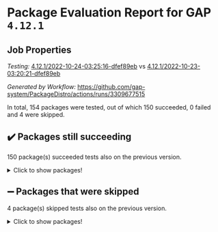 # Package Evaluation Report for GAP `4.12.1`

## Job Properties

*Testing:* [4.12.1/2022-10-24-03:25:16-dfef89eb](https://github.com/gap-system/PackageDistro/blob/data/reports/4.12.1/2022-10-24-03:25:16-dfef89eb) vs [4.12.1/2022-10-23-03:20:21-dfef89eb](https://github.com/gap-system/PackageDistro/blob/data/reports/4.12.1/2022-10-23-03:20:21-dfef89eb)

*Generated by Workflow:* https://github.com/gap-system/PackageDistro/actions/runs/3309677515

In total, 154 packages were tested, out of which 150 succeeded, 0 failed and 4 were skipped.

## :heavy_check_mark: Packages still succeeding

150 package(s) succeeded tests also on the previous version.
<details><summary>Click to show packages!</summary>

- 4ti2interface 2022.09-01 [(success)](https://github.com/gap-system/PackageDistro/actions/runs/3309677515/jobs/5463202288)
- ace 5.6.1 [(success)](https://github.com/gap-system/PackageDistro/actions/runs/3309677515/jobs/5463202377)
- aclib 1.3.2 [(success)](https://github.com/gap-system/PackageDistro/actions/runs/3309677515/jobs/5463202452)
- agt 0.2 [(success)](https://github.com/gap-system/PackageDistro/actions/runs/3309677515/jobs/5463202499)
- alnuth 3.2.1 [(success)](https://github.com/gap-system/PackageDistro/actions/runs/3309677515/jobs/5463202552)
- anupq 3.2.6 [(success)](https://github.com/gap-system/PackageDistro/actions/runs/3309677515/jobs/5463202609)
- atlasrep 2.1.6 [(success)](https://github.com/gap-system/PackageDistro/actions/runs/3309677515/jobs/5463202677)
- autodoc 2022.10.20 [(success)](https://github.com/gap-system/PackageDistro/actions/runs/3309677515/jobs/5463202725)
- automata 1.15 [(success)](https://github.com/gap-system/PackageDistro/actions/runs/3309677515/jobs/5463202770)
- automgrp 1.3.2 [(success)](https://github.com/gap-system/PackageDistro/actions/runs/3309677515/jobs/5463202819)
- autpgrp 1.11 [(success)](https://github.com/gap-system/PackageDistro/actions/runs/3309677515/jobs/5463202851)
- cap 2022.10-06 [(success)](https://github.com/gap-system/PackageDistro/actions/runs/3309677515/jobs/5463202901)
- caratinterface 2.3.4 [(success)](https://github.com/gap-system/PackageDistro/actions/runs/3309677515/jobs/5463202941)
- cddinterface 2022.08.11 [(success)](https://github.com/gap-system/PackageDistro/actions/runs/3309677515/jobs/5463202984)
- circle 1.6.5 [(success)](https://github.com/gap-system/PackageDistro/actions/runs/3309677515/jobs/5463203025)
- classicpres 1.22 [(success)](https://github.com/gap-system/PackageDistro/actions/runs/3309677515/jobs/5463203059)
- cohomolo 1.6.10 [(success)](https://github.com/gap-system/PackageDistro/actions/runs/3309677515/jobs/5463203098)
- congruence 1.2.4 [(success)](https://github.com/gap-system/PackageDistro/actions/runs/3309677515/jobs/5463203140)
- corelg 1.56 [(success)](https://github.com/gap-system/PackageDistro/actions/runs/3309677515/jobs/5463203183)
- crime 1.6 [(success)](https://github.com/gap-system/PackageDistro/actions/runs/3309677515/jobs/5463203226)
- crisp 1.4.5 [(success)](https://github.com/gap-system/PackageDistro/actions/runs/3309677515/jobs/5463203271)
- crypting 0.10.3 [(success)](https://github.com/gap-system/PackageDistro/actions/runs/3309677515/jobs/5463203311)
- cryst 4.1.25 [(success)](https://github.com/gap-system/PackageDistro/actions/runs/3309677515/jobs/5463203344)
- crystcat 1.1.10 [(success)](https://github.com/gap-system/PackageDistro/actions/runs/3309677515/jobs/5463203399)
- ctbllib 1.3.4 [(success)](https://github.com/gap-system/PackageDistro/actions/runs/3309677515/jobs/5463203439)
- cubefree 1.19 [(success)](https://github.com/gap-system/PackageDistro/actions/runs/3309677515/jobs/5463203490)
- curlinterface 2.3.1 [(success)](https://github.com/gap-system/PackageDistro/actions/runs/3309677515/jobs/5463203539)
- cvec 2.7.6 [(success)](https://github.com/gap-system/PackageDistro/actions/runs/3309677515/jobs/5463203591)
- datastructures 0.2.7 [(success)](https://github.com/gap-system/PackageDistro/actions/runs/3309677515/jobs/5463203641)
- deepthought 1.0.6 [(success)](https://github.com/gap-system/PackageDistro/actions/runs/3309677515/jobs/5463203685)
- design 1.7 [(success)](https://github.com/gap-system/PackageDistro/actions/runs/3309677515/jobs/5463203721)
- difsets 2.3.1 [(success)](https://github.com/gap-system/PackageDistro/actions/runs/3309677515/jobs/5463203762)
- digraphs 1.6.0 [(success)](https://github.com/gap-system/PackageDistro/actions/runs/3309677515/jobs/5463203801)
- edim 1.3.6 [(success)](https://github.com/gap-system/PackageDistro/actions/runs/3309677515/jobs/5463203829)
- example 4.3.2 [(success)](https://github.com/gap-system/PackageDistro/actions/runs/3309677515/jobs/5463203857)
- examplesforhomalg 2022.10-01 [(success)](https://github.com/gap-system/PackageDistro/actions/runs/3309677515/jobs/5463203906)
- factint 1.6.3 [(success)](https://github.com/gap-system/PackageDistro/actions/runs/3309677515/jobs/5463203946)
- ferret 1.0.9 [(success)](https://github.com/gap-system/PackageDistro/actions/runs/3309677515/jobs/5463204007)
- fga 1.4.0 [(success)](https://github.com/gap-system/PackageDistro/actions/runs/3309677515/jobs/5463204056)
- fining 1.5.1 [(success)](https://github.com/gap-system/PackageDistro/actions/runs/3309677515/jobs/5463204093)
- float 1.0.3 [(success)](https://github.com/gap-system/PackageDistro/actions/runs/3309677515/jobs/5463204142)
- format 1.4.3 [(success)](https://github.com/gap-system/PackageDistro/actions/runs/3309677515/jobs/5463204191)
- forms 1.2.9 [(success)](https://github.com/gap-system/PackageDistro/actions/runs/3309677515/jobs/5463204229)
- fplsa 1.2.5 [(success)](https://github.com/gap-system/PackageDistro/actions/runs/3309677515/jobs/5463204264)
- fr 2.4.11 [(success)](https://github.com/gap-system/PackageDistro/actions/runs/3309677515/jobs/5463204314)
- francy 1.2.5 [(success)](https://github.com/gap-system/PackageDistro/actions/runs/3309677515/jobs/5463204353)
- fwtree 1.3 [(success)](https://github.com/gap-system/PackageDistro/actions/runs/3309677515/jobs/5463204401)
- gapdoc 1.6.6 [(success)](https://github.com/gap-system/PackageDistro/actions/runs/3309677515/jobs/5463204447)
- gauss 2022.10-01 [(success)](https://github.com/gap-system/PackageDistro/actions/runs/3309677515/jobs/5463204507)
- gaussforhomalg 2022.08-03 [(success)](https://github.com/gap-system/PackageDistro/actions/runs/3309677515/jobs/5463204549)
- gbnp 1.0.5 [(success)](https://github.com/gap-system/PackageDistro/actions/runs/3309677515/jobs/5463204590)
- generalizedmorphismsforcap 2022.09-01 [(success)](https://github.com/gap-system/PackageDistro/actions/runs/3309677515/jobs/5463204635)
- genss 1.6.8 [(success)](https://github.com/gap-system/PackageDistro/actions/runs/3309677515/jobs/5463204691)
- gradedmodules 2022.09-02 [(success)](https://github.com/gap-system/PackageDistro/actions/runs/3309677515/jobs/5463204732)
- gradedringforhomalg 2022.10-01 [(success)](https://github.com/gap-system/PackageDistro/actions/runs/3309677515/jobs/5463204799)
- grape 4.8.5 [(success)](https://github.com/gap-system/PackageDistro/actions/runs/3309677515/jobs/5463204848)
- groupoids 1.71 [(success)](https://github.com/gap-system/PackageDistro/actions/runs/3309677515/jobs/5463204902)
- grpconst 2.6.2 [(success)](https://github.com/gap-system/PackageDistro/actions/runs/3309677515/jobs/5463204958)
- guarana 0.96.3 [(success)](https://github.com/gap-system/PackageDistro/actions/runs/3309677515/jobs/5463205002)
- guava 3.17 [(success)](https://github.com/gap-system/PackageDistro/actions/runs/3309677515/jobs/5463205046)
- hap 1.47 [(success)](https://github.com/gap-system/PackageDistro/actions/runs/3309677515/jobs/5463205112)
- hapcryst 0.1.15 [(success)](https://github.com/gap-system/PackageDistro/actions/runs/3309677515/jobs/5463205152)
- hecke 1.5.3 [(success)](https://github.com/gap-system/PackageDistro/actions/runs/3309677515/jobs/5463205195)
- help 3.5 [(success)](https://github.com/gap-system/PackageDistro/actions/runs/3309677515/jobs/5463205236)
- homalg 2022.08-04 [(success)](https://github.com/gap-system/PackageDistro/actions/runs/3309677515/jobs/5463205281)
- homalgtocas 2022.10-01 [(success)](https://github.com/gap-system/PackageDistro/actions/runs/3309677515/jobs/5463205334)
- idrel 2.44 [(success)](https://github.com/gap-system/PackageDistro/actions/runs/3309677515/jobs/5463205376)
- images 1.3.1 [(success)](https://github.com/gap-system/PackageDistro/actions/runs/3309677515/jobs/5463205417)
- intpic 0.3.0 [(success)](https://github.com/gap-system/PackageDistro/actions/runs/3309677515/jobs/5463205458)
- io 4.8.0 [(success)](https://github.com/gap-system/PackageDistro/actions/runs/3309677515/jobs/5463205519)
- io_forhomalg 2022.09-01 [(success)](https://github.com/gap-system/PackageDistro/actions/runs/3309677515/jobs/5463205558)
- irredsol 1.4.3 [(success)](https://github.com/gap-system/PackageDistro/actions/runs/3309677515/jobs/5463205606)
- json 2.1.1 [(success)](https://github.com/gap-system/PackageDistro/actions/runs/3309677515/jobs/5463205641)
- jupyterkernel 1.4.1 [(success)](https://github.com/gap-system/PackageDistro/actions/runs/3309677515/jobs/5463205682)
- jupyterviz 1.5.6 [(success)](https://github.com/gap-system/PackageDistro/actions/runs/3309677515/jobs/5463205720)
- kan 1.34 [(success)](https://github.com/gap-system/PackageDistro/actions/runs/3309677515/jobs/5463205761)
- kbmag 1.5.10 [(success)](https://github.com/gap-system/PackageDistro/actions/runs/3309677515/jobs/5463205799)
- laguna 3.9.5 [(success)](https://github.com/gap-system/PackageDistro/actions/runs/3309677515/jobs/5463205837)
- liealgdb 2.2.1 [(success)](https://github.com/gap-system/PackageDistro/actions/runs/3309677515/jobs/5463205894)
- liepring 2.8 [(success)](https://github.com/gap-system/PackageDistro/actions/runs/3309677515/jobs/5463205947)
- liering 2.4.2 [(success)](https://github.com/gap-system/PackageDistro/actions/runs/3309677515/jobs/5463206009)
- linearalgebraforcap 2022.10-04 [(success)](https://github.com/gap-system/PackageDistro/actions/runs/3309677515/jobs/5463206053)
- localizeringforhomalg 2022.09-01 [(success)](https://github.com/gap-system/PackageDistro/actions/runs/3309677515/jobs/5463206110)
- loops 3.4.2 [(success)](https://github.com/gap-system/PackageDistro/actions/runs/3309677515/jobs/5463206163)
- lpres 1.0.3 [(success)](https://github.com/gap-system/PackageDistro/actions/runs/3309677515/jobs/5463206215)
- majoranaalgebras 1.5 [(success)](https://github.com/gap-system/PackageDistro/actions/runs/3309677515/jobs/5463206276)
- mapclass 1.4.6 [(success)](https://github.com/gap-system/PackageDistro/actions/runs/3309677515/jobs/5463206329)
- matgrp 0.70 [(success)](https://github.com/gap-system/PackageDistro/actions/runs/3309677515/jobs/5463206376)
- matricesforhomalg 2022.10-05 [(success)](https://github.com/gap-system/PackageDistro/actions/runs/3309677515/jobs/5463206438)
- modisom 2.5.3 [(success)](https://github.com/gap-system/PackageDistro/actions/runs/3309677515/jobs/5463206497)
- modulepresentationsforcap 2022.10-04 [(success)](https://github.com/gap-system/PackageDistro/actions/runs/3309677515/jobs/5463206548)
- modules 2022.09-01 [(success)](https://github.com/gap-system/PackageDistro/actions/runs/3309677515/jobs/5463206596)
- monoidalcategories 2022.10-01 [(success)](https://github.com/gap-system/PackageDistro/actions/runs/3309677515/jobs/5463206647)
- nconvex 2022.09-01 [(success)](https://github.com/gap-system/PackageDistro/actions/runs/3309677515/jobs/5463206703)
- nilmat 1.4.2 [(success)](https://github.com/gap-system/PackageDistro/actions/runs/3309677515/jobs/5463206742)
- nock 1.5 [(success)](https://github.com/gap-system/PackageDistro/actions/runs/3309677515/jobs/5463206779)
- normalizinterface 1.3.4 [(success)](https://github.com/gap-system/PackageDistro/actions/runs/3309677515/jobs/5463206843)
- nq 2.5.8 [(success)](https://github.com/gap-system/PackageDistro/actions/runs/3309677515/jobs/5463206910)
- numericalsgps 1.3.1 [(success)](https://github.com/gap-system/PackageDistro/actions/runs/3309677515/jobs/5463206966)
- openmath 11.5.1 [(success)](https://github.com/gap-system/PackageDistro/actions/runs/3309677515/jobs/5463207018)
- orb 4.9.0 [(success)](https://github.com/gap-system/PackageDistro/actions/runs/3309677515/jobs/5463207103)
- packagemanager 1.3.2 [(success)](https://github.com/gap-system/PackageDistro/actions/runs/3309677515/jobs/5463207168)
- patternclass 2.4.3 [(success)](https://github.com/gap-system/PackageDistro/actions/runs/3309677515/jobs/5463207229)
- permut 2.0.4 [(success)](https://github.com/gap-system/PackageDistro/actions/runs/3309677515/jobs/5463207315)
- polenta 1.3.10 [(success)](https://github.com/gap-system/PackageDistro/actions/runs/3309677515/jobs/5463207367)
- polymaking 0.8.6 [(success)](https://github.com/gap-system/PackageDistro/actions/runs/3309677515/jobs/5463207430)
- primgrp 3.4.2 [(success)](https://github.com/gap-system/PackageDistro/actions/runs/3309677515/jobs/5463207491)
- profiling 2.5.1 [(success)](https://github.com/gap-system/PackageDistro/actions/runs/3309677515/jobs/5463207573)
- qpa 1.34 [(success)](https://github.com/gap-system/PackageDistro/actions/runs/3309677515/jobs/5463207652)
- quagroup 1.8.3 [(success)](https://github.com/gap-system/PackageDistro/actions/runs/3309677515/jobs/5463207720)
- radiroot 2.9 [(success)](https://github.com/gap-system/PackageDistro/actions/runs/3309677515/jobs/5463207781)
- rcwa 4.7.0 [(success)](https://github.com/gap-system/PackageDistro/actions/runs/3309677515/jobs/5463207848)
- rds 1.8 [(success)](https://github.com/gap-system/PackageDistro/actions/runs/3309677515/jobs/5463207927)
- recog 1.4.2 [(success)](https://github.com/gap-system/PackageDistro/actions/runs/3309677515/jobs/5463207994)
- repndecomp 1.2.1 [(success)](https://github.com/gap-system/PackageDistro/actions/runs/3309677515/jobs/5463208051)
- repsn 3.1.0 [(success)](https://github.com/gap-system/PackageDistro/actions/runs/3309677515/jobs/5463208092)
- resclasses 4.7.3 [(success)](https://github.com/gap-system/PackageDistro/actions/runs/3309677515/jobs/5463208126)
- ringsforhomalg 2022.10-02 [(success)](https://github.com/gap-system/PackageDistro/actions/runs/3309677515/jobs/5463208161)
- sco 2022.09-01 [(success)](https://github.com/gap-system/PackageDistro/actions/runs/3309677515/jobs/5463208203)
- scscp 2.3.1 [(success)](https://github.com/gap-system/PackageDistro/actions/runs/3309677515/jobs/5463208245)
- semigroups 5.0.2 [(success)](https://github.com/gap-system/PackageDistro/actions/runs/3309677515/jobs/5463208281)
- sglppow 2.2 [(success)](https://github.com/gap-system/PackageDistro/actions/runs/3309677515/jobs/5463208334)
- sgpviz 0.999.5 [(success)](https://github.com/gap-system/PackageDistro/actions/runs/3309677515/jobs/5463208377)
- simpcomp 2.1.14 [(success)](https://github.com/gap-system/PackageDistro/actions/runs/3309677515/jobs/5463208434)
- singular 2022.09.23 [(success)](https://github.com/gap-system/PackageDistro/actions/runs/3309677515/jobs/5463208498)
- sla 1.5.3 [(success)](https://github.com/gap-system/PackageDistro/actions/runs/3309677515/jobs/5463208564)
- smallgrp 1.5 [(success)](https://github.com/gap-system/PackageDistro/actions/runs/3309677515/jobs/5463208620)
- smallsemi 0.6.13 [(success)](https://github.com/gap-system/PackageDistro/actions/runs/3309677515/jobs/5463208679)
- sonata 2.9.5 [(success)](https://github.com/gap-system/PackageDistro/actions/runs/3309677515/jobs/5463208742)
- sophus 1.27 [(success)](https://github.com/gap-system/PackageDistro/actions/runs/3309677515/jobs/5463208798)
- spinsym 1.5.2 [(success)](https://github.com/gap-system/PackageDistro/actions/runs/3309677515/jobs/5463208858)
- standardff 0.9.4 [(success)](https://github.com/gap-system/PackageDistro/actions/runs/3309677515/jobs/5463208941)
- symbcompcc 1.3.2 [(success)](https://github.com/gap-system/PackageDistro/actions/runs/3309677515/jobs/5463209009)
- thelma 1.3 [(success)](https://github.com/gap-system/PackageDistro/actions/runs/3309677515/jobs/5463209103)
- tomlib 1.2.9 [(success)](https://github.com/gap-system/PackageDistro/actions/runs/3309677515/jobs/5463209153)
- toolsforhomalg 2022.09-08 [(success)](https://github.com/gap-system/PackageDistro/actions/runs/3309677515/jobs/5463209217)
- toric 1.9.5 [(success)](https://github.com/gap-system/PackageDistro/actions/runs/3309677515/jobs/5463209267)
- toricvarieties 2022.07.13 [(success)](https://github.com/gap-system/PackageDistro/actions/runs/3309677515/jobs/5463209328)
- transgrp 3.6.3 [(success)](https://github.com/gap-system/PackageDistro/actions/runs/3309677515/jobs/5463209391)
- ugaly 4.0.3 [(success)](https://github.com/gap-system/PackageDistro/actions/runs/3309677515/jobs/5463209435)
- unipot 1.5 [(success)](https://github.com/gap-system/PackageDistro/actions/runs/3309677515/jobs/5463209484)
- unitlib 4.1.0 [(success)](https://github.com/gap-system/PackageDistro/actions/runs/3309677515/jobs/5463209529)
- utils 0.77 [(success)](https://github.com/gap-system/PackageDistro/actions/runs/3309677515/jobs/5463209587)
- uuid 0.7 [(success)](https://github.com/gap-system/PackageDistro/actions/runs/3309677515/jobs/5463209629)
- walrus 0.9991 [(success)](https://github.com/gap-system/PackageDistro/actions/runs/3309677515/jobs/5463209691)
- wedderga 4.10.2 [(success)](https://github.com/gap-system/PackageDistro/actions/runs/3309677515/jobs/5463209758)
- xmod 2.88 [(success)](https://github.com/gap-system/PackageDistro/actions/runs/3309677515/jobs/5463209832)
- xmodalg 1.22 [(success)](https://github.com/gap-system/PackageDistro/actions/runs/3309677515/jobs/5463209884)
- yangbaxter 0.10.1 [(success)](https://github.com/gap-system/PackageDistro/actions/runs/3309677515/jobs/5463209943)
- zeromqinterface 0.14 [(success)](https://github.com/gap-system/PackageDistro/actions/runs/3309677515/jobs/5463209995)
</details>

## :heavy_minus_sign: Packages that were skipped

4 package(s) skipped tests also on the previous version.
<details><summary>Click to show packages!</summary>

- browse 1.8.18 [(skipped)](https://github.com/gap-system/PackageDistro/actions/runs/3309677515/jobs/5463095623)
- itc 1.5.1 [(skipped)](https://github.com/gap-system/PackageDistro/actions/runs/3309677515/jobs/5463095623)
- polycyclic 2.16 [(skipped)](https://github.com/gap-system/PackageDistro/actions/runs/3309677515/jobs/5463095623)
- xgap 4.31 [(skipped)](https://github.com/gap-system/PackageDistro/actions/runs/3309677515/jobs/5463095623)
</details>

